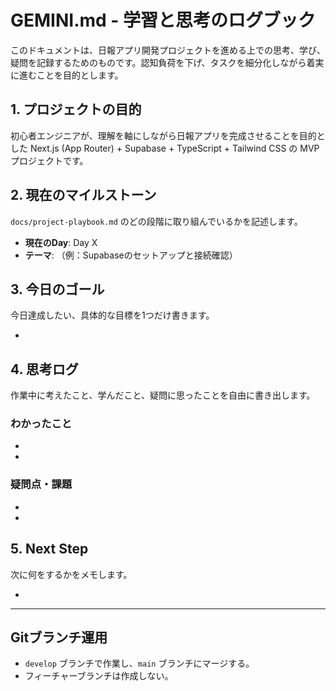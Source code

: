 
# GEMINI.md - 学習と思考のログブック

このドキュメントは、日報アプリ開発プロジェクトを進める上での思考、学び、疑問を記録するためのものです。認知負荷を下げ、タスクを細分化しながら着実に進むことを目的とします。

## 1. プロジェクトの目的

初心者エンジニアが、理解を軸にしながら日報アプリを完成させることを目的とした Next.js (App Router) + Supabase + TypeScript + Tailwind CSS の MVP プロジェクトです。

## 2. 現在のマイルストーン

`docs/project-playbook.md` のどの段階に取り組んでいるかを記述します。

- **現在のDay**: Day X
- **テーマ**: （例：Supabaseのセットアップと接続確認）

## 3. 今日のゴール

今日達成したい、具体的な目標を1つだけ書きます。

- 

## 4. 思考ログ

作業中に考えたこと、学んだこと、疑問に思ったことを自由に書き出します。

### わかったこと
- 
- 

### 疑問点・課題
- 
- 

## 5. Next Step

次に何をするかをメモします。

- 

---

## Gitブランチ運用

- `develop` ブランチで作業し、`main` ブランチにマージする。
- フィーチャーブランチは作成しない。
